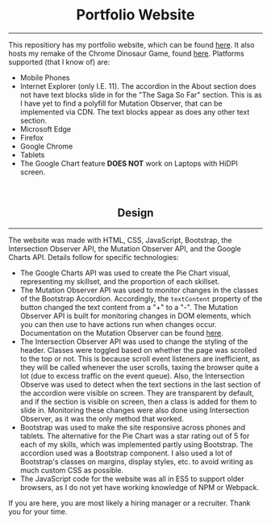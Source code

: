<h1 align = "center">
  Portfolio Website
</h1>
<hr>
<p>
  This repositiory has my portfolio website, which can be found <a href = "https://s4sikdar.github.io/">here</a>. It also hosts my remake of the Chrome Dinosaur Game, found <a href = "https://s4sikdar.github.io/chrome_dino_run/Dino_game.html">here</a>. Platforms supported (that I know of) are:
  <ul>
    <li>Mobile Phones</li>
    <li>Internet Explorer (only I.E. 11). The accordion in the About section does not have text blocks slide in for the "The Saga So Far" section. This is as I have yet to find a polyfill for Mutation Observer, that can be implemented via CDN. The text blocks appear as does any other text section.</li>
    <li>Microsoft Edge</li>
    <li>Firefox</li>
    <li>Google Chrome</li>
    <li>Tablets</li>
    <li>The Google Chart feature <strong>DOES NOT</strong> work on Laptops with HiDPI screen.</li>
  </ul>
</p>
<br>
<h2 align = "center">Design</h2>
<hr>
<p>
  The website was made with HTML, CSS, JavaScript, Bootstrap, the Intersection Observer API, the Mutation Observer API, and the Google Charts API. Details follow for specific technologies:
  <ul>
    <li> The Google Charts API was used to create the Pie Chart visual, representing my skillset, and the proportion of each skillset.</li>
    <li> The Mutation Observer API was used to monitor changes in the classes of the Bootstrap Accordion. Accordingly, the <code>textContent</code> property of the button changed the text content from a "+" to a "-". The Mutation Observer API is built for monitoring changes in DOM elements, which you can then use to have actions run when changes occur. Documentation on the Mutation Observer can be found <a href = "https://developer.mozilla.org/en-US/docs/Web/API/MutationObserver">here</a>.</li>
    <li> The Intersection Observer API was used to change the styling of the header. Classes were toggled based on whether the page was scrolled to the top or not. This is because scroll event listeners are inefficient, as they will be called whenever the user scrolls, taxing the browser quite a lot (due to excess traffic on the event queue). Also, the Intersection Observe was used to detect when the text sections in the last section of the accordion were visible on screen. They are transparent by default, and if the section is visible on screen, then a class is added for them to slide in. Monitoring these changes were also done using Intersection Observer, as it was the only method that worked.</li>
    <li> Bootstrap was used to make the site responsive across phones and tablets. The alternative for the Pie Chart was a star rating out of 5 for each of my skills, which was implemented partly using Bootstrap. The accordion used was a Bootstrap component. I also used a lot of Bootstrap's classes on margins, display styles, etc. to avoid writing as much custom CSS as possible.</li>
    <li> The JavaScript code for the website was all in ES5 to support older browsers, as I do not yet have working knowledge of NPM or Webpack.</li>
  </ul>
</p>
<p> 
  If you are here, you are most likely a hiring manager or a recruiter. Thank you for your time. 
</p>
